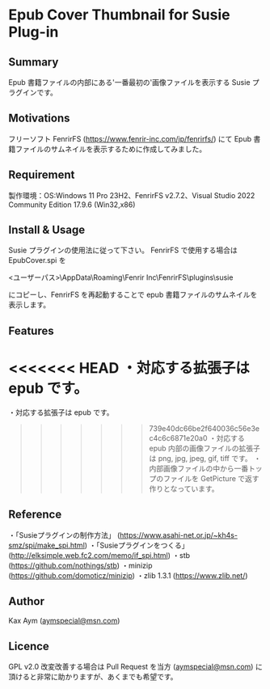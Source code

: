 # Epub Cover Thumbnail for Susie Plug-in

## Summary
Epub 書籍ファイルの内部にある'一番最初の'画像ファイルを表示する Susie プラグインです。

## Motivations
フリーソフト FenrirFS (https://www.fenrir-inc.com/jp/fenrirfs/) にて Epub 書籍ファイルのサムネイルを表示するために作成してみました。

## Requirement
製作環境：OS:Windows 11 Pro 23H2、FenrirFS v2.7.2、Visual Studio 2022 Community Edition 17.9.6 (Win32,x86)

## Install & Usage
Susie プラグインの使用法に従って下さい。
FenrirFS で使用する場合は EpubCover.spi を

<ユーザーパス>\AppData\Roaming\Fenrir Inc\FenrirFS\plugins\susie

にコピーし、FenrirFS を再起動することで epub 書籍ファイルのサムネイルを表示します。
## Features
<<<<<<< HEAD
・対応する拡張子は epub です。<br/>
=======
・対応する拡張子は epub です。
>>>>>>> 739e40dc66be2f640036c56e3ec4c6c6871e20a0
・対応する epub 内部の画像ファイルの拡張子は png, jpg, jpeg, gif, tiff です。
・内部画像ファイルの中から一番トップのファイルを GetPicture で返す作りとなっています。

## Reference
・「Susieプラグインの制作方法」 (https://www.asahi-net.or.jp/~kh4s-smz/spi/make_spi.html)
・「Susieプラグインをつくる」 (http://elksimple.web.fc2.com/memo/if_spi.html)
・stb (https://github.com/nothings/stb)
・minizip (https://github.com/domoticz/minizip)
・zlib 1.3.1 (https://www.zlib.net/)

## Author
Kax Aym (aymspecial@msn.com)

## Licence
GPL v2.0
改変改善する場合は Pull Request を当方 (aymspecial@msn.com) に頂けると非常に助かりますが、あくまでも希望です。
